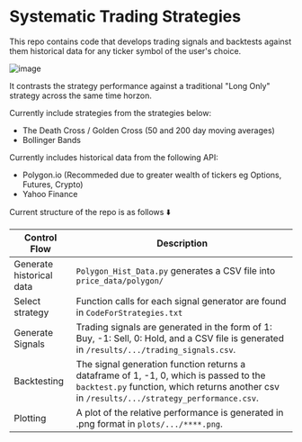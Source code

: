 # Systematic Trading Strategies

This repo contains code that develops trading signals and backtests against them historical data for any ticker symbol of the user's choice.

![image](https://github.com/mrdarylguy/trading_strategies/assets/42925677/598671ed-ac28-43a4-a649-257c8d76e22d)


It contrasts the strategy performance against a traditional "Long Only" strategy across the same time horzon.

Currently include strategies from the strategies below: 
* The Death Cross / Golden Cross (50 and 200 day moving averages)
* Bollinger Bands 

Currently includes historical data from the following API:
* Polygon.io (Recommeded due to greater wealth of tickers eg Options, Futures, Crypto) 
* Yahoo Finance

Current structure of the repo is as follows ⬇️

| Control Flow | Description |
| --- | --- |
| Generate historical data| ```Polygon_Hist_Data.py``` generates a CSV file into ```price_data/polygon/```|
| Select strategy | Function calls for each signal generator are found in ```CodeForStrategies.txt``` |
| Generate Signals | Trading signals are generated in the form of 1: Buy, -1: Sell, 0: Hold, and a CSV file is generated in ```/results/.../trading_signals.csv```. |
| Backtesting | The signal generation function returns a dataframe of 1, -1, 0, which is passed to the ```backtest.py``` function, which returns another csv in ```/results/.../strategy_performance.csv```. |
| Plotting | A plot of the relative performance is generated in .png format in ```plots/.../****.png```. |
